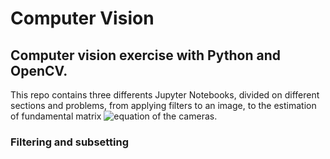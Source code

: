 # Computer Vision

## Computer vision exercise with Python and OpenCV.

This repo contains three differents Jupyter Notebooks, divided on different sections and problems, from applying filters to an image, to the estimation of fundamental matrix ![equation](http://mathurl.com/jnymkmc) of the cameras.

### Filtering and subsetting
